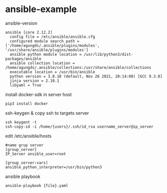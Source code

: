 # ansible-example

ansible-version
```
ansible [core 2.12.2]
  config file = /etc/ansible/ansible.cfg
  configured module search path = ['/home/agungds/.ansible/plugins/modules', '/usr/share/ansible/plugins/modules']
  ansible python module location = /usr/lib/python3/dist-packages/ansible
  ansible collection location = /home/agungds/.ansible/collections:/usr/share/ansible/collections
  executable location = /usr/bin/ansible
  python version = 3.8.10 (default, Nov 26 2021, 20:14:08) [GCC 9.3.0]
  jinja version = 2.10.1
  libyaml = True

```
install docker-sdk in server host
```
pip3 install docker
```
ssh-keygen & copy ssh to targets server
```
ssh keygent -t
ssh-copy-id -i /home/{users}/.ssh/id_rsa username_server@ip_server
```
edit /etc/ansible/hosts
```
#name grup server
[group_server]
IP_Server ansible_user=root

[group_server:vars]
ansible_python_interpreter=/usr/bin/python3
```
ansible playbook
```
ansible-playbook {file}.yaml
```
